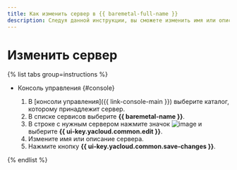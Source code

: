 ```yaml
---
title: Как изменить сервер в {{ baremetal-full-name }}
description: Следуя данной инструкции, вы сможете изменить имя или описание сервера в {{ baremetal-full-name }}.
---
```


# Изменить сервер

{% list tabs group=instructions %}

- Консоль управления {#console}

  1. В [консоли управления]({{ link-console-main }}) выберите каталог, которому принадлежит сервер.
  1. В списке сервисов выберите **{{ baremetal-name }}**.
  1. В строке с нужным сервером нажмите значок ![image](../../../_assets/console-icons/ellipsis.svg) и выберите **{{ ui-key.yacloud.common.edit }}**.
  1. Измените имя или описание сервера.
  1. Нажмите кнопку **{{ ui-key.yacloud.common.save-changes }}**.

{% endlist %}
